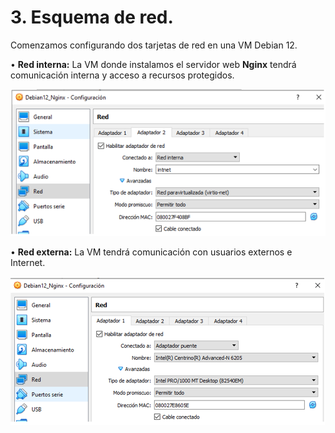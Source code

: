 # 3.	Esquema de red.
Comenzamos configurando dos tarjetas de red en una VM Debian 12.

•	**Red interna:** La VM donde instalamos el servidor web **Nginx** tendrá comunicación interna y acceso a recursos protegidos.

![Red Interna](Imagenes/3_Red_Interna_Servidor.PNG)

•	**Red externa:** La VM tendrá comunicación con usuarios externos e Internet.

![Red Externa](Imagenes/4_Red_Ext_Servidor.PNG)
